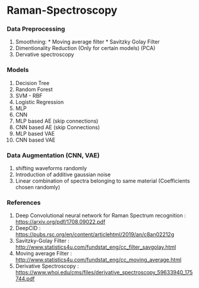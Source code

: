 # Raman-Spectroscopy

### Data Preprocessing
  1. Smoothning:
    * Moving average filter
    * Savitzky Golay Filter
  2. Dimentionality Reduction (Only for certain models) (PCA)
  3. Dervative spectroscopy

### Models

  1. Decision Tree
  2. Random Forest
  3. SVM - RBF
  4. Logistic Regression
  5. MLP
  6. CNN
  7. MLP based AE (skip connections)
  8. CNN based AE (skip Connections)
  9. MLP based VAE
  10. CNN based VAE
 
### Data Augmentation (CNN, VAE)

  1. shifting waveforms randomly
  2. Introduction of additive gaussian noise
  3. Linear combination of spectra belonging to same material (Coefficients chosen randomly)
 
 ### References 
 
  1. Deep Convolutional neural network for Raman Spectrum recognition : https://arxiv.org/pdf/1708.09022.pdf
  2. DeepCID : https://pubs.rsc.org/en/content/articlehtml/2019/an/c8an02212g
  3. Savitzky-Golay Filter : http://www.statistics4u.com/fundstat_eng/cc_filter_savgolay.html
  4. Moving average Filter : http://www.statistics4u.com/fundstat_eng/cc_moving_average.html
  5. Derivative Spectroscopy : https://www.whoi.edu/cms/files/derivative_spectroscopy_59633940_175744.pdf


